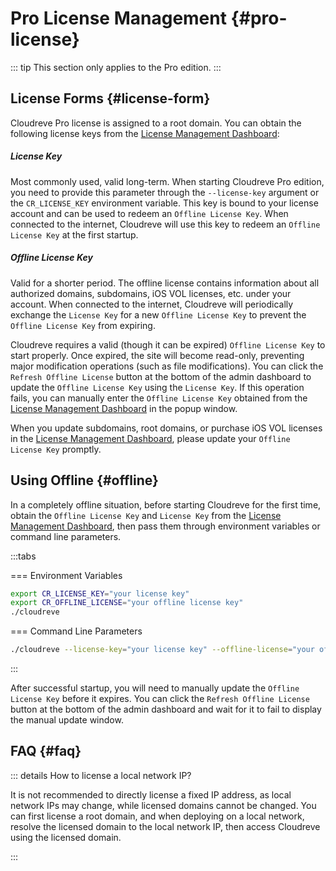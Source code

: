 # Pro License Management {#pro-license}

::: tip <Badge type="tip" text="Pro" />
This section only applies to the Pro edition.
:::

## License Forms {#license-form}

Cloudreve Pro license is assigned to a root domain. You can obtain the following license keys from the [License Management Dashboard](https://cloudreve.org/login):

##### License Key

Most commonly used, valid long-term. When starting Cloudreve Pro edition, you need to provide this parameter through the `--license-key` argument or the `CR_LICENSE_KEY` environment variable. This key is bound to your license account and can be used to redeem an `Offline License Key`. When connected to the internet, Cloudreve will use this key to redeem an `Offline License Key` at the first startup.

##### Offline License Key

Valid for a shorter period. The offline license contains information about all authorized domains, subdomains, iOS VOL licenses, etc. under your account. When connected to the internet, Cloudreve will periodically exchange the `License Key` for a new `Offline License Key` to prevent the `Offline License Key` from expiring.

Cloudreve requires a valid (though it can be expired) `Offline License Key` to start properly. Once expired, the site will become read-only, preventing major modification operations (such as file modifications). You can click the `Refresh Offline License` button at the bottom of the admin dashboard to update the `Offline License Key` using the `License Key`. If this operation fails, you can manually enter the `Offline License Key` obtained from the [License Management Dashboard](https://cloudreve.org/login) in the popup window.

When you update subdomains, root domains, or purchase iOS VOL licenses in the [License Management Dashboard](https://cloudreve.org/login), please update your `Offline License Key` promptly.

## Using Offline {#offline}

In a completely offline situation, before starting Cloudreve for the first time, obtain the `Offline License Key` and `License Key` from the [License Management Dashboard](https://cloudreve.org/login), then pass them through environment variables or command line parameters.

:::tabs

=== Environment Variables

```bash
export CR_LICENSE_KEY="your license key"
export CR_OFFLINE_LICENSE="your offline license key"
./cloudreve
```

=== Command Line Parameters

```bash
./cloudreve --license-key="your license key" --offline-license="your offline license key"
```

:::

After successful startup, you will need to manually update the `Offline License Key` before it expires. You can click the `Refresh Offline License` button at the bottom of the admin dashboard and wait for it to fail to display the manual update window.

## FAQ {#faq}

::: details How to license a local network IP?

It is not recommended to directly license a fixed IP address, as local network IPs may change, while licensed domains cannot be changed. You can first license a root domain, and when deploying on a local network, resolve the licensed domain to the local network IP, then access Cloudreve using the licensed domain.

:::
